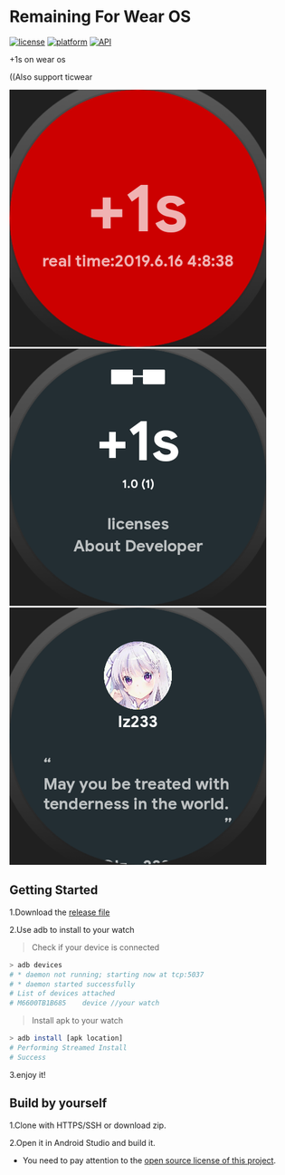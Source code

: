 # Remaining For Wear OS

 
[![license](https://img.shields.io/badge/license-%20Apache--2.0-blue.svg)](https://github.com/lz233/remaining_for_wear_os/blob/master/LICENSE)
[![platform](https://img.shields.io/badge/flatpofm-Wear%20OS-yellow.svg)](https://wearos.google.com)
[![API](https://img.shields.io/badge/API-22%2B-brightgreen.svg?style=flat)](https://android-arsenal.com/api?level=22)

+1s on wear os

((Also support ticwear

![](https://github.com/lz233/remaining_for_wear_os/blob/master/1.png)
![](https://github.com/lz233/remaining_for_wear_os/blob/master/2.png)
![](https://github.com/lz233/remaining_for_wear_os/blob/master/3.png)

## Getting Started
1.Download the [release file](https://github.com/lz233/remaining_for_wear_os/releases)

2.Use adb to install to your watch
>Check if your device is connected
```bash
> adb devices
# * daemon not running; starting now at tcp:5037
# * daemon started successfully
# List of devices attached
# M6600TB1B685    device //your watch
```
>Install apk to your watch
```bash
> adb install [apk location]
# Performing Streamed Install
# Success
```

3.enjoy it!
## Build by yourself
1.Clone with HTTPS/SSH or download zip.

2.Open it in Android Studio and build it.

* You need to pay attention to the [open source license of this project](https://github.com/lz233/remaining_for_wear_os/blob/master/LICENSE).
